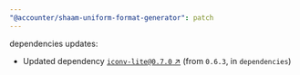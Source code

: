 ```yaml
---
"@accounter/shaam-uniform-format-generator": patch
---
```

dependencies updates:
  - Updated dependency [`iconv-lite@0.7.0` ↗︎](https://www.npmjs.com/package/iconv-lite/v/0.7.0) (from `0.6.3`, in `dependencies`)
